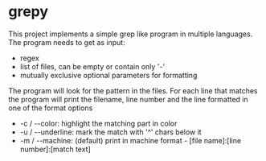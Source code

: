 grepy
=====


This project implements a simple grep like program in multiple 
languages. The program needs to get as input:
* regex
* list of files, can be empty or contain only '-'
* mutually exclusive optional parameters for formatting

The program will look for the pattern in the files.  For each 
line that matches the program will print the filename, 
line number and the line formatted in one of the format options

* -c / --color: highlight the matching part in color
* -u / --underline: mark the match with '^' chars below it
* -m / --machine: (default) print in machine format - [file name]:[line number]:[match text]
